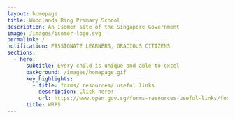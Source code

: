 ```yaml
---
layout: homepage
title: Woodlands Ring Primary School
description: An Isomer site of the Singapore Government
image: /images/isomer-logo.svg
permalink: /
notification: PASSIONATE LEARNERS, GRACIOUS CITIZENS
sections:
  - hero:
      subtitle: Every child is unique and able to excel
      background: /images/homepage.gif
      key_highlights:
        - title: forms/ resources/ useful links
          description: Click here!
          url: https://www.open.gov.sg/forms-resources-useful-links/forms/permalink/
      title: WRPS
---
```

